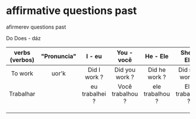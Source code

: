 # affirmative questions past

afirmerev questions past

Do
Does - dáz

| verbs (verbos) | "Pronuncia" |     I - eu     |    You - você    |    He - Ele     |    She - Ela    |    It - Coisa    |    We - Nós     |    They - Eles     |
| :------------: | :---------: | :------------: | :--------------: | :-------------: | :-------------: | :--------------: | :-------------: | :----------------: |
|    To work     |    uor'k    |  Did I work ?  |  Did you work ?  |  Did he work ?  | Did she work ?  |  Did it work ?   |  did we work ?  |  did they  work ?  |
|   Trabalhar    |             | eu trabalhei ? | Você trabalhou ? | ele trabalhou ? | Ela trabalhou ? | Isso trabalhou ? | nós trablhamos? | eles trabalharam ? |
|                |             |                |                  |                 |                 |                  |                 |                    |
|                |             |                |                  |                 |                 |                  |                 |                    |
|                |             |                |                  |                 |                 |                  |                 |                    |

